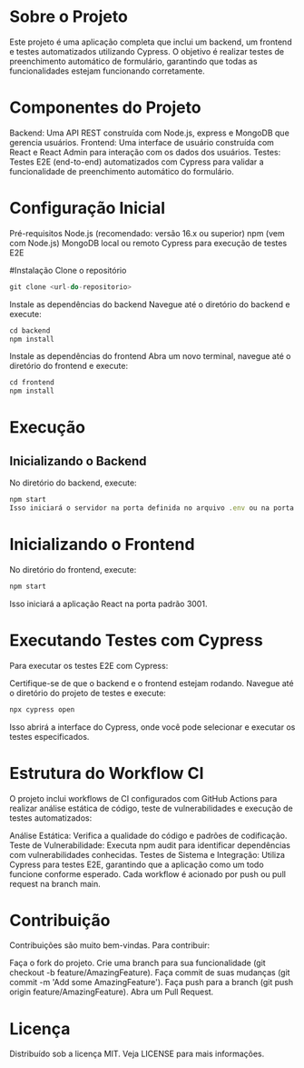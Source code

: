 # Sobre o Projeto
Este projeto é uma aplicação completa que inclui um backend, um frontend e testes automatizados utilizando Cypress. O objetivo é realizar testes de preenchimento automático de formulário, garantindo que todas as funcionalidades estejam funcionando corretamente.

# Componentes do Projeto
Backend: Uma API REST construída com Node.js, express e MongoDB que gerencia usuários.
Frontend: Uma interface de usuário construída com React e React Admin para interação com os dados dos usuários.
Testes: Testes E2E (end-to-end) automatizados com Cypress para validar a funcionalidade de preenchimento automático do formulário.

# Configuração Inicial
Pré-requisitos
Node.js (recomendado: versão 16.x ou superior)
npm (vem com Node.js)
MongoDB local ou remoto
Cypress para execução de testes E2E

#Instalação
Clone o repositório
````javascript
git clone <url-do-repositorio>
````
Instale as dependências do backend
Navegue até o diretório do backend e execute:
````javascript
cd backend
npm install
````
Instale as dependências do frontend
Abra um novo terminal, navegue até o diretório do frontend e execute:
````javascript
cd frontend
npm install
````
# Execução
## Inicializando o Backend
No diretório do backend, execute:
````javascript
npm start
Isso iniciará o servidor na porta definida no arquivo .env ou na porta padrão 3000.
````
# Inicializando o Frontend
No diretório do frontend, execute:
````javascript
npm start
````
Isso iniciará a aplicação React na porta padrão 3001.

# Executando Testes com Cypress
Para executar os testes E2E com Cypress:

Certifique-se de que o backend e o frontend estejam rodando.
Navegue até o diretório do projeto de testes e execute:
````javascript
npx cypress open
````
Isso abrirá a interface do Cypress, onde você pode selecionar e executar os testes especificados.

# Estrutura do Workflow CI
O projeto inclui workflows de CI configurados com GitHub Actions para realizar análise estática de código, teste de vulnerabilidades e execução de testes automatizados:

Análise Estática: Verifica a qualidade do código e padrões de codificação.
Teste de Vulnerabilidade: Executa npm audit para identificar dependências com vulnerabilidades conhecidas.
Testes de Sistema e Integração: Utiliza Cypress para testes E2E, garantindo que a aplicação como um todo funcione conforme esperado.
Cada workflow é acionado por push ou pull request na branch main.

# Contribuição
Contribuições são muito bem-vindas. Para contribuir:

Faça o fork do projeto.
Crie uma branch para sua funcionalidade (git checkout -b feature/AmazingFeature).
Faça commit de suas mudanças (git commit -m 'Add some AmazingFeature').
Faça push para a branch (git push origin feature/AmazingFeature).
Abra um Pull Request.

# Licença
Distribuído sob a licença MIT. Veja LICENSE para mais informações.

